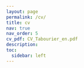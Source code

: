 ```yaml
---
layout: page
permalink: /cv/
title: cv
nav: true
nav_order: 5
cv_pdf: CV_Tabourier_en.pdf
description:  
toc:
  sidebar: left
---
```

